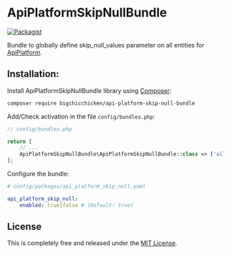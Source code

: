 # ApiPlatformSkipNullBundle

[![Packagist](https://img.shields.io/packagist/v/bigchicchicken/api-platform-skip-null-bundle?style=plastic.svg)](https://packagist.org/packages/bigchicchicken/api-platform-skip-null-bundle)

Bundle to globally define skip_null_values parameter on all entities for [ApiPlatform](https://api-platform.com/).

## Installation:

Install ApiPlatformSkipNullBundle library using [Composer](https://getcomposer.org/):

```bash
composer require bigchicchicken/api-platform-skip-null-bundle
```

Add/Check activation in the file `config/bundles.php`:

```php
// config/bundles.php

return [
    // ...
    ApiPlatformSkipNullBundle\ApiPlatformSkipNullBundle::class => ['all' => true],
];

```

Configure the bundle:

```yaml
# config/packages/api_platform_skip_null.yaml

api_platform_skip_null:
    enabled: true|false # (Default: true)
```

## License

This is completely free and released under the [MIT License](https://github.com/BigChicChicken/ApiPlatformSkipNullBundle/blob/main/LICENSE).

